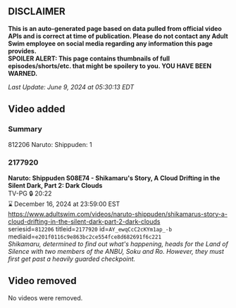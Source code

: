 ## DISCLAIMER
**This is an auto-generated page based on data pulled from official video APIs and is correct at time of publication. Please do not contact any Adult Swim employee on social media regarding any information this page provides.**  
**SPOILER ALERT: This page contains thumbnails of full episodes/shorts/etc. that might be spoilery to you. YOU HAVE BEEN WARNED.**  

_Last Update: June 9, 2024 at 05:30:13 EDT_
## Video added
### Summary
812206 Naruto: Shippuden: 1  
### 2177920
**Naruto: Shippuden S08E74 - Shikamaru's Story, A Cloud Drifting in the Silent Dark, Part 2: Dark Clouds**  
TV-PG 🔒 20:22  
⌛ December 16, 2024 at 23:59:00 EST  
https://www.adultswim.com/videos/naruto-shippuden/shikamarus-story-a-cloud-drifting-in-the-silent-dark-part-2-dark-clouds  
seriesid=`812206` titleid=`2177920` id=`AY_ewqCcC2cKYm1ap_-b` mediaid=`e201f0116c9e863bc2ce554fce8d682691f6c221`  
_Shikamaru, determined to find out what's happening, heads for the Land of Silence with two members of the ANBU, Soku and Ro. However, they must first get past a heavily guarded checkpoint._  
## Video removed
No videos were removed.  
